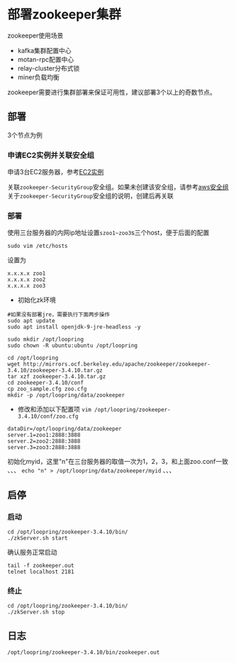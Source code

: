 # 部署zookeeper集群

zookeeper使用场景
* kafka集群配置中心
* motan-rpc配置中心
* relay-cluster分布式锁
* miner负载均衡

zookeeper需要进行集群部署来保证可用性，建议部署3个以上的奇数节点。

## 部署
3个节点为例

### 申请EC2实例并关联安全组
申请3台EC2服务器，参考[EC2实例](new_ec2_cn.md)

关联`zookeeper-SecurityGroup`安全组。如果未创建该安全组，请参考[aws安全组](security_group_cn.md)关于`zookeeper-SecurityGroup`安全组的说明，创建后再关联


### 部署
使用三台服务器的内网ip地址设置`szoo1~zoo3`s三个host，便于后面的配置

`sudo vim /etc/hosts`

设置为
```
x.x.x.x zoo1
x.x.x.x zoo2
x.x.x.x zoo3
```

* 初始化zk环境

```
#如果没有部署jre，需要执行下面两步操作
sudo apt update
sudo apt install openjdk-9-jre-headless -y

sudo mkdir /opt/loopring
sudo chown -R ubuntu:ubuntu /opt/loopring

cd /opt/loopring
wget http://mirrors.ocf.berkeley.edu/apache/zookeeper/zookeeper-3.4.10/zookeeper-3.4.10.tar.gz
tar xzf zookeeper-3.4.10.tar.gz
cd zookeeper-3.4.10/conf
cp zoo_sample.cfg zoo.cfg
mkdir -p /opt/loopring/data/zookeeper
```

* 修改和添加以下配置项
`vim /opt/loopring/zookeeper-3.4.10/conf/zoo.cfg`

```
dataDir=/opt/loopring/data/zookeeper
server.1=zoo1:2888:3888
server.2=zoo2:2888:3888
server.3=zoo3:2888:3888
```

初始化myid，这里"n"在三台服务器的取值一次为1，2，3，和上面zoo.conf一致
、、、
`echo "n" > /opt/loopring/data/zookeeper/myid`
、、、

## 启停

### 启动
```
cd /opt/loopring/zookeeper-3.4.10/bin/
./zkServer.sh start
```
确认服务正常启动
```
tail -f zookeeper.out
telnet localhost 2181
```

### 终止
```
cd /opt/loopring/zookeeper-3.4.10/bin/
./zkServer.sh stop
```

## 日志
`/opt/loopring/zookeeper-3.4.10/bin/zookeeper.out`
